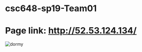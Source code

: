 # csc648-sp19-Team01

# Page link: http://52.53.124.134/


![dormy](https://user-images.githubusercontent.com/18272791/58681877-4b2f5d00-8323-11e9-8907-2dbac1f8db91.gif)


